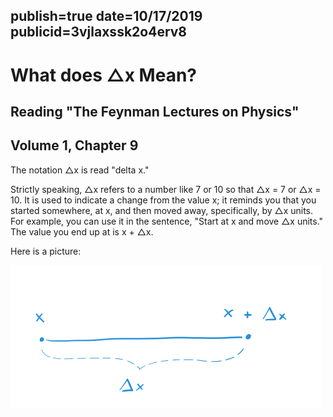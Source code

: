 publish=true
date=10/17/2019
publicid=3vjlaxssk2o4erv8
---
# What does △x Mean?
## Reading "The Feynman Lectures on Physics"
## Volume 1, Chapter 9

The notation △x is read "delta x."

Strictly speaking, △x refers to a number like 7 or 10 so that △x = 7 or △x = 10. It is used to indicate a change from the value x; it reminds you that you started somewhere, at x, and then moved away, specifically, by △x units. For example, you can use it in the sentence, "Start at x and move △x units." The value you end up at is x + △x.

Here is a picture:

<img src="../images/deltax.png" />